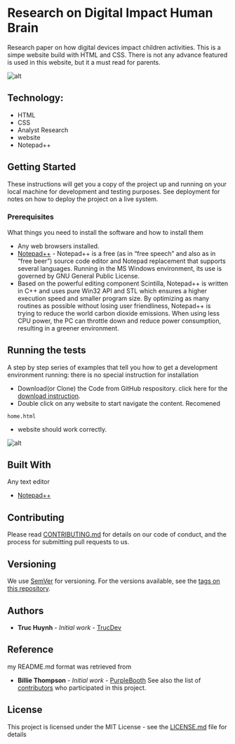 # Research on Digital Impact Human Brain
Research paper on how digital devices impact children activities. This is a simpe website build with HTML and CSS. There is not any advance featured is used in this website, but it a must read for parents.

![alt](https://github.com/jackyhuynh/ResearchOfDigitalImpactOnHumanBrain/blob/main/src/FramePic.jpg)

## Technology:
- HTML
- CSS
- Analyst Research
- website
- Notepad++

## Getting Started
These instructions will get you a copy of the project up and running on your local machine for development and testing purposes. See deployment for notes on how to deploy the project on a live system.

### Prerequisites
What things you need to install the software and how to install them
- Any web browsers installed.
- [Notepad++](https://notepad-plus-plus.org/downloads/) - Notepad++ is a free (as in “free speech” and also as in “free beer”) source code editor and Notepad replacement that supports several languages. Running in the MS Windows environment, its use is governed by GNU General Public License.
- Based on the powerful editing component Scintilla, Notepad++ is written in C++ and uses pure Win32 API and STL which ensures a higher execution speed and smaller program size. By optimizing as many routines as possible without losing user friendliness, Notepad++ is trying to reduce the world carbon dioxide emissions. When using less CPU power, the PC can throttle down and reduce power consumption, resulting in a greener environment.

## Running the tests

A step by step series of examples that tell you how to get a development environment running: there is no special instruction for installation
- Download(or Clone) the Code from GitHub respository. click here for the [download instruction](https://www.youtube.com/watch?v=ZbEoOtEtVE8&feature=emb_logo).
- Double click on any website to start navigate the content. Recomened
```
home.html
```
- website should work correctly.

![alt](https://github.com/jackyhuynh/ResearchOfDigitalImpactOnHumanBrain/blob/main/src/Banner.JPG)

## Built With

Any text editor
* [Notepad++](https://notepad-plus-plus.org/downloads/)

## Contributing

Please read [CONTRIBUTING.md](https://gist.github.com/PurpleBooth/b24679402957c63ec426) for details on our code of conduct, and the process for submitting pull requests to us.

## Versioning

We use [SemVer](http://semver.org/) for versioning. For the versions available, see the [tags on this repository](https://github.com/your/project/tags). 

## Authors

* **Truc Huynh** - *Initial work* - [TrucDev](https://github.com/jackyhuynh)

## Reference
my README.md format was retrieved from
* **Billie Thompson** - *Initial work* - [PurpleBooth](https://github.com/PurpleBooth)
See also the list of [contributors](https://github.com/your/project/contributors) who participated in this project.

## License

This project is licensed under the MIT License - see the [LICENSE.md](LICENSE.md) file for details



